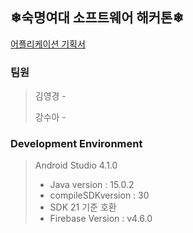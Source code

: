 ## ❄숙명여대 소프트웨어 해커톤❄

[어플리케이션 기획서](https://www.notion.so/5-SMSWH-2021-afffe3334865422b80a2c92ff01daf91)

### 팀원 
> 김영경 - 
> 
> 강수아 - 

### Development Environment 
> Android Studio 4.1.0
> - Java version : 15.0.2
> - compileSDKversion : 30
> - SDK 21 기준 호환
> - Firebase Version : v4.6.0
